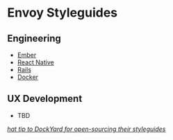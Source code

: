 # Envoy Styleguides

## Engineering

+ [Ember](https://github.com/envoy/styleguides/blob/master/engineering/ember.md)
+ [React Native](https://github.com/envoy/styleguides/blob/master/engineering/react-native.md)
+ [Rails](https://github.com/envoy/styleguides/blob/master/engineering/rails.md)
+ [Docker](https://github.com/envoy/styleguides/blob/master/engineering/docker.md)

## UX Development

+ TBD

*[hat tip to DockYard for open-sourcing their styleguides](https://github.com/dockYard/styleguides)*
